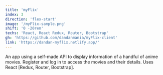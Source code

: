 ```yaml
---
title: 'myFlix'
index: 3
direction: 'flex-start'
image: '/myFlix-sample.png'
shift: '0 -20rem'
techs: 'React, React Redux, Router, Bootstrap'
gh: 'https://github.com/dandanmania/myFlix-client'
link: 'https://dandan-myflix.netlify.app/'
---
```


An app using a self-made API to display information of a handful of anime movies. Register and log in to access the movies and their details. Uses React [Redux, Router, Bootstrap].
